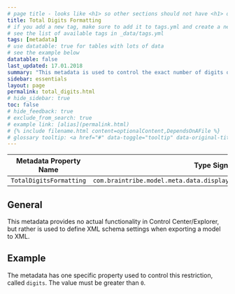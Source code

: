 ```yaml
---
# page title - looks like <h1> so other sections should not have <h1> or single-hash headings
title: Total Digits Formatting
# if you add a new tag, make sure to add it to tags.yml and create a new page in pages/tags
# see the list of available tags in _data/tags.yml
tags: [metadata]
# use datatable: true for tables with lots of data
# see the example below
datatable: false
last_updated: 17.01.2018
summary: "This metadata is used to control the exact number of digits of a numeric property (Integer, Double, Long, and so on)."
sidebar: essentials
layout: page
permalink: total_digits.html
# hide_sidebar: true
toc: false
# hide_feedback: true
# exclude_from_search: true
# example link: [alias](permalink.html)
# {% include filename.html content=optionalContent,DependsOnAFile %}
# glossary tooltip: <a href="#" data-toggle="tooltip" data-original-title="{{site.data.glossary.entity_type}}">entity types</a>
---
```


Metadata Property Name  | Type Signature  
------- | -----------
`TotalDigitsFormatting` | `com.braintribe.model.meta.data.display.formatting.TotalDigitsFormatting`

## General
This metadata provides no actual functionality in Control Center/Explorer, but rather is used to define XML schema settings when exporting a model to XML.
## Example
The metadata has one specific property used to control this restriction, called `digits`. The value must be greater than `0`.
